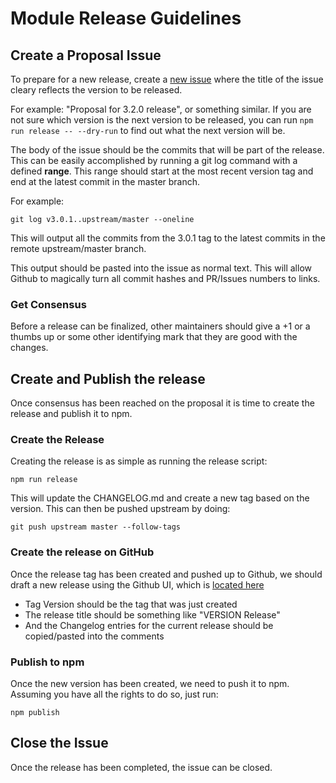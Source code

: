 # Module Release Guidelines

## Create a Proposal Issue

To prepare for a new release, create a [new issue](https://github.com/cloudevents/sdk-javascript/issues/new?assignees=&labels=&template=feature-request.md&title=) where the title of the issue cleary reflects the version to be released.

For example: "Proposal for 3.2.0 release", or something similar.  If you are not sure which version is the next version to be released, you can run `npm run release -- --dry-run` to find out what the next version will be.

The body of the issue should be the commits that will be part of the release.  This can be easily accomplished by running a git log command with a defined **range**.  This range should start at the most recent version tag and end at the latest commit in the master branch.

For example:

```
git log v3.0.1..upstream/master --oneline
```

This will output all the commits from the 3.0.1 tag to the latest commits in the remote upstream/master branch.

This output should be pasted into the issue as normal text.  This will allow Github to magically turn all commit hashes and PR/Issues numbers to links.

### Get Consensus

Before a release can be finalized, other maintainers should give a +1 or a thumbs up or some other identifying mark that they are good with the changes.

## Create and Publish the release

Once consensus has been reached on the proposal it is time to create the release and publish it to npm.

### Create the Release

Creating the release is as simple as running the release script:

```
npm run release
```

This will update the CHANGELOG.md and create a new tag based on the version.  This can then be pushed upstream by doing:

```
git push upstream master --follow-tags
```

### Create the release on GitHub

Once the release tag has been created and pushed up to Github, we should draft a new release using the Github UI, which is [located here](https://github.com/cloudevents/sdk-javascript/releases/new)

* Tag Version should be the tag that was just created
* The release title should be something like "VERSION Release"
* And the Changelog entries for the current release should be copied/pasted into the comments


### Publish to npm

Once the new version has been created, we need to push it to npm.  Assuming you have all the rights to do so, just run:

```
npm publish
```

## Close the Issue

Once the release has been completed, the issue can be closed.
